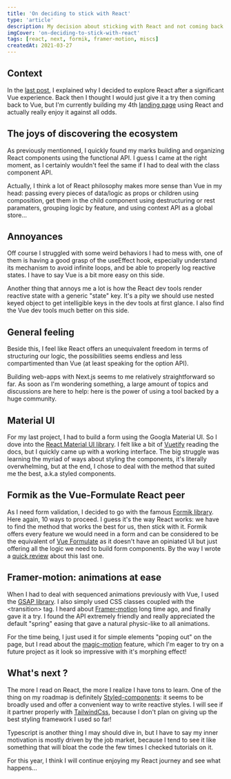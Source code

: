 ```yaml
---
title: 'On deciding to stick with React'
type: 'article'
description: My decision about sticking with React and not coming back to vue for the time being...
imgCover: 'on-deciding-to-stick-with-react'
tags: [react, next, formik, framer-motion, miscs]
createdAt: 2021-03-27
---
```


## Context

In the [last post](/posts/switching-from-vue-to-react), I explained why I decided to explore React after a significant Vue experience. Back then I thought I would just give it a try then coming back to Vue, but I'm currently building my 4th [landing page](https://web-prod.bpce-bpri-prod-web2.nfrance.net/jeunes-ecoles/) using React and actually really enjoy it against all odds.

## The joys of discovering the ecosystem

As previously mentionned, I quickly found my marks building and organizing React components using the functional API.
I guess I came at the right moment, as I certainly wouldn't feel the same if I had to deal with the class component API.

Actually, I think a lot of React philosophy makes more sense than Vue in my head: passing every pieces of data/logic as props or children using composition, get them in the child component using destructuring or rest paramaters, grouping logic by feature, and using context API as a global store...

## Annoyances

Off course I struggled with some weird behaviors I had to mess with, one of them is having a good grasp of the useEffect hook, especially understand its mechanism to avoid infinite loops, and be able to properly log reactive states. I have to say Vue is a bit more easy on this side.

Another thing that annoys me a lot is how the React dev tools render reactive state with a generic "state" key. It's a pity we should use nested keyed object to get intelligible keys in the dev tools at first glance. I also find the Vue dev tools much better on this side.

## General feeling

Beside this, I feel like React offers an unequivalent freedom in terms of structuring our logic, the possibilities seems endless and less compartimented than Vue (at least speaking for the option API).

Building web-apps with Next.js seems to me relatively straightforward so far. As soon as I'm wondering something, a large amount of topics and discussions are here to help: here is the power of using a tool backed by a huge community.

## Material UI

For my last project, I had to build a form using the Googla Material UI. So I dove into the [React Material UI library](https://material-ui.com/). I felt like a bit of [Vuetify](https://vuetifyjs.com/) reading the docs, but I quickly came up with a working interface. The big struggle was learning the myriad of ways about styling the components, it's literally overwhelming, but at the end, I chose to deal with the method that suited me the best, a.k.a styled components.

## Formik as the Vue-Formulate React peer

As I need form validation, I decided to go with the famous [Formik library](https://formik.org/). Here again, 10 ways to proceed. I guess it's the way React works: we have to find the method that works the best for us, then stick with it. Formik offers every feature we would need in a form and can be considered to be the equivalent of [Vue Formulate](https://vueformulate.com/) as it doesn't have an opiniated UI but just offering all the logic we need to build form components. By the way I wrote a [quick review](/posts/vue-formulate-quick-review) about this last one.

## Framer-motion: animations at ease

When I had to deal with sequenced animations previously with Vue, I used the [GSAP library](https://github.com/greensock/GSAP). I also simply used CSS classes coupled with the &lt;transition&gt; tag. I heard about [Framer-motion](https://www.framer.com/motion/) long time ago, and finally gave it a try. I found the API extremely friendly and really appreciated the default "spring" easing that gave a natural physic-like to all animations.

For the time being, I just used it for simple elements "poping out" on the page, but I read about the [magic-motion](https://www.framer.com/examples/magic-motion/) feature, which I'm eager to try on a future project as it look so impressive with it's morphing effect!

## What's next ?

The more I read on React, the more I realize I have tons to learn. One of the thing on my roadmap is definitely [Styled-components](https://styled-components.com/): it seems to be broadly used and offer a convenient way to write reactive styles. I will see if it partner properly with [TailwindCss](https://tailwindcss.com/), because I don't plan on giving up the best styling framework I used so far!

Typescript is another thing I may should dive in, but I have to say my inner motivation is mostly driven by the job market, because I tend to see it like something that will bloat the code the few times I checked tutorials on it.

For this year, I think I will continue enjoying my React journey and see what happens...
